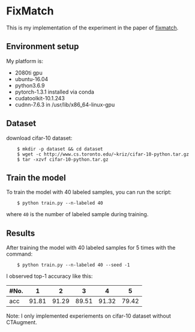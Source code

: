 
# FixMatch

This is my implementation of the experiment in the paper of [fixmatch](https://arxiv.org/abs/2001.07685). 


## Environment setup

My platform is: 
* 2080ti gpu
* ubuntu-16.04
* python3.6.9
* pytorch-1.3.1 installed via conda
* cudatoolkit-10.1.243 
* cudnn-7.6.3 in /usr/lib/x86_64-linux-gpu


## Dataset
download cifar-10 dataset: 
```
    $ mkdir -p dataset && cd dataset
    $ wget -c http://www.cs.toronto.edu/~kriz/cifar-10-python.tar.gz
    $ tar -xzvf cifar-10-python.tar.gz
```

## Train the model

To train the model with 40 labeled samples, you can run the script: 
```
    $ python train.py --n-labeled 40 
```
where `40` is the number of labeled sample during training.


## Results
After training the model with 40 labeled samples for 5 times with the command:
```
    $ python train.py --n-labeled 40 --seed -1
```
I observed top-1 accuracy like this:  

| #No. | 1 | 2 | 3 | 4 | 5 |
|:---|:---:|:---:|:---:|:---:|:---:|
|acc | 91.81 | 91.29 | 89.51 | 91.32 | 79.42 |


Note: 
I only implemented experiements on cifar-10 dataset without CTAugment.
